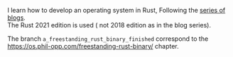 I learn how to develop an operating system in Rust, Following the [series of blogs](https://os.phil-opp.com/).     
The Rust 2021 edition is used ( not 2018 edition as in the blog series). 

The branch ```a_freestanding_rust_binary_finished``` correspond to the 
https://os.phil-opp.com/freestanding-rust-binary/ chapter.


